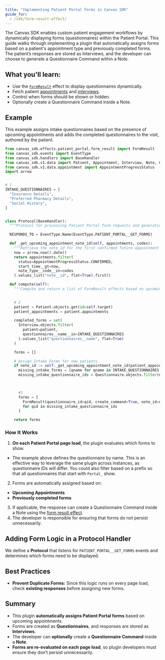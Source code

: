```yaml
---
title: "Implementing Patient Portal Forms in Canvas SDK"
guide_for:
  - /sdk/form-result-effect/
---
```


The Canvas SDK enables custom patient engagement workflows by dynamically displaying forms (questionnaires) within the
Patient Portal. This guide walks through implementing a plugin that automatically assigns forms based on a patient's
appointment type and previously completed forms.
The patient’s responses are stored as Interviews, and the developer can choose to generate a Questionnaire Command
within a Note.


## What you'll learn:

- Use the [`FormResult`](/sdk/form-result-effect) effect to display questionnaires dynamically.
- Fetch patient [appointments](/sdk/data-appointment/) and [interviews](/sdk/data-questionnaire/).
- Control when forms should be shown or hidden.
- Optionally create a Questionnaire Command inside a Note.

## Example
This example assigns intake questionnaires based on the presence of upcoming appointments and adds the completed questionnaires to the visit, authored by the patient. 


```python
from canvas_sdk.effects.patient_portal.form_result import FormResult
from canvas_sdk.events import EventType
from canvas_sdk.handlers import BaseHandler
from canvas_sdk.v1.data import Patient, Appointment, Interview, Note, Questionnaire
from canvas_sdk.v1.data.appointment import AppointmentProgressStatus
import arrow


# 1
INTAKE_QUESTIONNAIRES = [
  "Insurance Details",
  "Preferred Pharmacy Details",
  "Social History",
]


class Protocol(BaseHandler):
  """Protocol for processing Patient Portal form requests and generating form effects."""

  RESPONDS_TO = EventType.Name(EventType.PATIENT_PORTAL__GET_FORMS)

  def _get_upcoming_appointment_note_id(self, appointments, codes):
    """Retrieve the note_id for the first confirmed future appointment matching given codes."""
    now = arrow.now().date()
    return appointments.filter(
      status=AppointmentProgressStatus.CONFIRMED,
      start_time__gt=now,
      note_type__code__in=codes
    ).values_list("note__id", flat=True).first()

  def compute(self):
    """Compute and return a list of FormResult effects based on upcoming appointments."""

    
    # 2
    patient = Patient.objects.get(id=self.target)
    patient_appointments = patient.appointments

    completed_forms = set(
      Interview.objects.filter(
        patient=patient,
        questionnaires__name__in=INTAKE_QUESTIONNAIRES
      ).values_list("questionnaires__name", flat=True)
    )

    forms = []

    # Assign Intake Forms for new patients
    if note_id := self._get_upcoming_appointment_note_id(patient_appointments, ["telehealth", "office"]):
      missing_intake_forms = [qname for qname in INTAKE_QUESTIONNAIRES if qname not in completed_forms]
      missing_intake_questionnaire_ids = Questionnaire.objects.filter(name__in=missing_intake_forms).values_list("id",
                                                                                                                 flat=True)


      #3
      forms = [
        FormResult(questionnaire_id=qid, create_command=True, note_id=note_id).apply()
        for qid in missing_intake_questionnaire_ids
      ]

    return forms
```

### How It Works

1. **On each Patient Portal page load**, the plugin evaluates which forms to show.
  - The example above defines the questionnaire by name. This is an effective way to leverage the same plugin across instances, as questionnaire IDs will differ. You could also filter based on a prefix so that all questionnaires that start with `Portal_` show. 
2. Forms are automatically assigned based on:
  - **Upcoming Appointments**
  - **Previously completed forms**
3. If applicable, the response can create a Questionnaire Command inside a Note using the [form result effect](/sdk/form-result-effect/).
4. The developer is responsible for ensuring that forms do not persist unnecessarily.

## Adding Form Logic in a Protocol Handler

We define a **Protocol** that listens for `PATIENT_PORTAL__GET_FORMS` events and determines which forms need to be
displayed.


## Best Practices

- **Prevent Duplicate Forms:** Since this logic runs on every page load, check **existing responses** before assigning
  new forms.


## Summary

- This plugin **automatically assigns Patient Portal forms** based on upcoming appointments.
- Forms are created as **Questionnaires**, and responses are stored as **Interviews**.
- The developer can **optionally** create a **Questionnaire Command** inside a **Note**.
- **Forms are re-evaluated on each page load**, so plugin developers must ensure they don’t persist unnecessarily.
